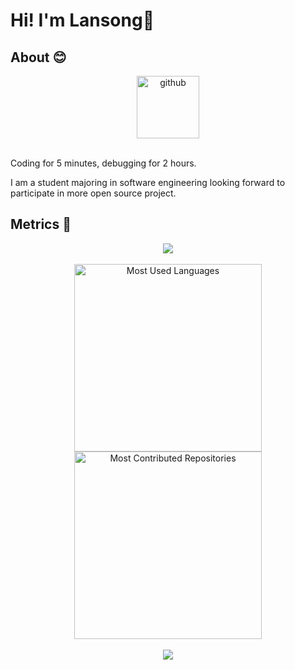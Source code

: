 # Hi! I'm Lansong👋

## About 😊

<div align="center">
  <img alt="github" src="https://i.giphy.com/media/KzJkzjggfGN5Py6nkT/200.webp" width="100" title="github">
</div>
<br>

Coding for 5 minutes, debugging for 2 hours.

I am a student majoring in software engineering looking forward to participate in more open source project.
 

## Metrics 👣

<!-- 连续提交代码天数记录 -->
<div align="center">
  <img align="center" src="https://github-readme-streak-stats.herokuapp.com/?user=Lansongxx&theme=dark&hide_border=true" />
</div>
<br>

<div align="center">
  <img src="https://api.githubtrends.io/user/svg/Lansongxx/langs?time_range=one_year&include_private=true&theme=classic" alt="Most Used Languages" width="300" />
  <img src="https://api.githubtrends.io/user/svg/Lansongxx/repos?time_range=one_month&theme=classic" alt="Most Contributed Repositories" width="300" />
</div>
<br>

<div align="center"><img  src="https://github-profile-trophy.vercel.app/?username=Lansongxx&theme=gruvbox&row=1&column=7&no-frame=true&no-bg=true" /></div>
